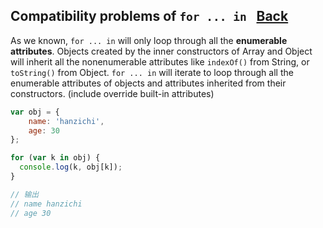 ## Compatibility problems of `for ... in ` [Back](./../underscore.md)

As we known, `for ... in` will only loop through all the **enumerable attributes**. Objects created by the inner constructors of Array and Object will inherit all the nonenumerable attributes like `indexOf()` from String, or `toString()` from Object. `for ... in` will iterate to loop through all the enumerable attributes of objects and attributes inherited from their constructors. (include override built-in attributes)

```js
var obj = {
    name: 'hanzichi',
    age: 30
};

for (var k in obj) {
  console.log(k, obj[k]);
}

// 输出
// name hanzichi
// age 30
```